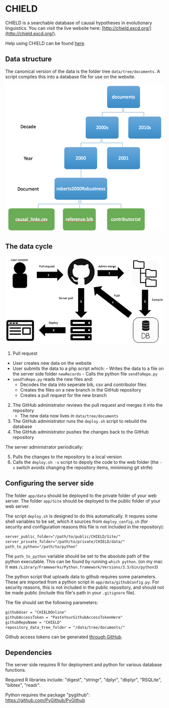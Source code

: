 # CHIELD

CHIELD is a searchable database of causal hypotheses in evolutionary linguistics.  You can visit the live website here: [http://chield.excd.org/](http://chield.excd.org/).

Help using CHIELD can be found [here](https://chield.excd.org/help.html).

## Data structure

The canonical version of the data is the folder tree `data/tree/documents`.  A script compiles this into a database file for use on the website.

![alt text](https://raw.githubusercontent.com/CHIELDOnline/CHIELD/master/misc/DataStructure.png)

## The data cycle

![alt text](https://raw.githubusercontent.com/CHIELDOnline/CHIELD/master/misc/DevelopmentCycle.png)

1.  Pull request
  -  User creates new data on the website
  -  User submits the data to a php script which:
    -  Writes the data to a file on the server side folder `newRecords`
    -  Calls the python file `sendToRepo.py`
  -  `sendToRepo.py` reads the new files and:
     -  Decodes the data into seperate bib, csv and contributor files
     -  Creates the files on a new branch in the GitHub repository
     -  Creates a pull request for the new branch
2.  The GitHub administrator reviews the pull request and merges it into the repository
    -  The new data now lives in `data/tree/documents`
3.  The GitHub administrator runs the `deploy.sh` script to rebuild the database
4.  The GitHub administrator pushes the changes back to the GitHub repository

The server administrator periodically:

5.  Pulls the changes to the repository to a local version
6.  Calls the `deploy.sh -s` script to depoly the code to the web folder (the `-s` switch avoids changing the repository items, minimising git strife)



## Configuring the server side


The folder `app/data` should be deployed to the private folder of your web server.
The folder `app/Site` should be deployed to the public folder of your web server.

The script `deploy.sh` is designed to do this automatically.  It requres some shell variables to be set, which it sources from `deploy_config.sh` (for security and configuration reasons this file is not included in the repository):

```
server_public_folder="/path/to/public/CHIELD/Site/"
server_private_folder="/path/to/private/CHIELD/data/"
path_to_python="/path/to/python"
```

The `path_to_python` variable should be set to the absolute path of the python executable.  This can be found by running `which python`.  (on my mac it was `/Library/Frameworks/Python.framework/Versions/3.5/bin/python3`)

The python script that uploads data to github requires some parameters.  These are imported from a python script in `app/data/githubConfig.py`.  For security reasons, this is not included in the public repository, and should not be made public (include this file's path in your `.gitignore` file).

The file should set the following parameters:

```
githubUser = "CHIELDOnline"
githubAccessToken = "PasteYourGithubAccessTokenHere"
githubRepoName = "CHIELD"
repository_data_tree_folder = "/data/tree/documents/"
```

Github access tokens can be generated [through GitHub](https://help.github.com/articles/creating-a-personal-access-token-for-the-command-line/).

## Dependencies

The server side requires R for deployment and python for various database functions.

Required R libraries include: "digest", "stringr", "dplyr", "dbplyr", "RSQLite", "bibtex", "readr".

Python requires the package "pygithub": https://github.com/PyGithub/PyGithub
